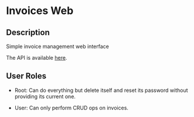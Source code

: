 # Invoices Web

## Description

Simple invoice management web interface

The API is available [here](https://github.com/agent-indigo/invoices-api-express).

## User Roles

- Root: Can do everything but delete itself and reset its password without providing its current one.

- User: Can only perform CRUD ops on invoices.
